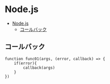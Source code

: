 # Node.js

- [Node.js](#nodejs)
  - [コールバック](#コールバック)

## コールバック

``` node
function func01(args, (error, callback) => {
    if(error){
        callback(args)
    }
})
```

